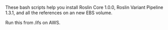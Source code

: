 These bash scripts help you install Roslin Core 1.0.0, Roslin Variant Pipeline 1.3.1, and all the references on an new EBS volume.

Run this from /ifs on AWS.
